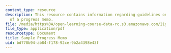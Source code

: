 ```yaml
---
content_type: resource
description: This resource contains information regarding guidelines on the format
  of a progress memo.
file: /media/https%3A/open-learning-course-data-rc.s3.amazonaws.com/21g-232-advanced-speaking-and-critical-listening-skills-els-spring-2007/bd778b94ab84f17892ce9b2a4398e43f_MIT21G_232S07_progress_mem.pdf
file_type: application/pdf
resourcetype: Document
title: Sample Progress Memo
uid: bd778b94-ab84-f178-92ce-9b2a4398e43f
---
```

